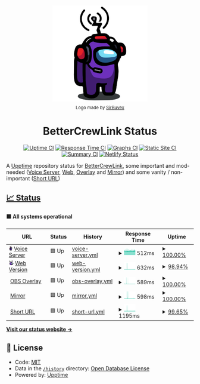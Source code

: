 <br />
<p align="center">
  <a href="https://github.com/OhMyGuus/BetterCrewLink">
    <img src="https://github.com/OhMyGuus/BetterCrewLink/raw/nightly/src/renderer/logos/sizes/256-BCL-Logo-shadow.png" alt="BetterCrewLink Logo">
  </a>
  <br/>
  <sub>Logo made by <a href="https://github.com/SirBuvex">SirBuvex</a></sub>
</p>
<h1 align="center">BetterCrewLink Status</h1>

<p align="center">
  <a href="https://github.com/MatadorProBr/BetterCrewLink-status/actions?query=workflow%3A%22Uptime+CI%22"><img src="https://github.com/MatadorProBr/BetterCrewLink-status/workflows/Uptime%20CI/badge.svg" alt="Uptime CI"></img></a>
  <a href="https://github.com/MatadorProBr/BetterCrewLink-status/actions?query=workflow%3A%22Response+Time+CI%22"><img src="https://github.com/MatadorProBr/BetterCrewLink-status/workflows/Response%20Time%20CI/badge.svg" alt="Response Time CI"></img></a>
  <a href="https://github.com/MatadorProBr/BetterCrewLink-status/actions?query=workflow%3A%22Graphs+CI%22"><img src="https://github.com/MatadorProBr/BetterCrewLink-status/workflows/Graphs%20CI/badge.svg" alt="Graphs CI"></img></a>
  <a href="https://github.com/MatadorProBr/BetterCrewLink-status/actions?query=workflow%3A%22Static+Site+CI%22"><img src="https://github.com/MatadorProBr/BetterCrewLink-status/workflows/Static%20Site%20CI/badge.svg" alt="Static Site CI"></img></a>
  <a href="https://github.com/MatadorProBr/BetterCrewLink-status/actions?query=workflow%3A%22Summary+CI%22"><img src="https://github.com/MatadorProBr/BetterCrewLink-status/workflows/Summary%20CI/badge.svg" alt="Summary CI"></img></a>
  <a href="https://app.netlify.com/sites/bettercrewlink-status/deploys"><img src="https://api.netlify.com/api/v1/badges/7e79c4c1-1193-4891-af48-cdb795d2eaf9/deploy-status" alt="Netlify Status"></img></a>

A [Upptime](https://github.com/upptime/upptime) repository status for [BetterCrewLink](https://github.com/OhMyGuus/BetterCrewLink), some important and mod-needed ([Voice Server](https://bettercrewlink-status.netlify.app/history/voice-server), [Web](https://bettercrewlink-status.netlify.app/history/web-version), [Overlay](https://bettercrewlink-status.netlify.app/history/obs-overlay) and [Mirror](https://bettercrewlink-status.netlify.app/history/mirror)) and some vanity / non-important ([Short URL](https://bettercrewlink-status.netlify.app/history/short-url))

## [📈 Status](https://bettercrewlink-status.netlify.app/)

#### <!--live status--> **🟩 All systems operational**

<!--start: status pages-->
<!-- This summary is generated by Upptime (https://github.com/upptime/upptime) -->
<!-- Do not edit this manually, your changes will be overwritten -->
<!-- prettier-ignore -->
| URL | Status | History | Response Time | Uptime |
| --- | ------ | ------- | ------------- | ------ |
| <img alt="" src="https://raw.githubusercontent.com/OhMyGuus/BetterCrewLink/nightly/src/renderer/logos/BCL-Logo-shadow.svg" height="13"> [Voice Server](https://bettercrewl.ink/) | 🟩 Up | [voice-server.yml](https://github.com/MatadorProBr/BetterCrewLink-status/commits/HEAD/history/voice-server.yml) | <details><summary><img alt="Response time graph" src="./graphs/voice-server/response-time-week.png" height="20"> 512ms</summary><br><a href="https://bettercrewlink-status.netlify.app/history/voice-server"><img alt="Response time 517" src="https://img.shields.io/endpoint?url=https%3A%2F%2Fraw.githubusercontent.com%2FMatadorProBr%2FBetterCrewLink-status%2FHEAD%2Fapi%2Fvoice-server%2Fresponse-time.json"></a><br><a href="https://bettercrewlink-status.netlify.app/history/voice-server"><img alt="24-hour response time 516" src="https://img.shields.io/endpoint?url=https%3A%2F%2Fraw.githubusercontent.com%2FMatadorProBr%2FBetterCrewLink-status%2FHEAD%2Fapi%2Fvoice-server%2Fresponse-time-day.json"></a><br><a href="https://bettercrewlink-status.netlify.app/history/voice-server"><img alt="7-day response time 512" src="https://img.shields.io/endpoint?url=https%3A%2F%2Fraw.githubusercontent.com%2FMatadorProBr%2FBetterCrewLink-status%2FHEAD%2Fapi%2Fvoice-server%2Fresponse-time-week.json"></a><br><a href="https://bettercrewlink-status.netlify.app/history/voice-server"><img alt="30-day response time 519" src="https://img.shields.io/endpoint?url=https%3A%2F%2Fraw.githubusercontent.com%2FMatadorProBr%2FBetterCrewLink-status%2FHEAD%2Fapi%2Fvoice-server%2Fresponse-time-month.json"></a><br><a href="https://bettercrewlink-status.netlify.app/history/voice-server"><img alt="1-year response time 517" src="https://img.shields.io/endpoint?url=https%3A%2F%2Fraw.githubusercontent.com%2FMatadorProBr%2FBetterCrewLink-status%2FHEAD%2Fapi%2Fvoice-server%2Fresponse-time-year.json"></a></details> | <details><summary><a href="https://bettercrewlink-status.netlify.app/history/voice-server">100.00%</a></summary><a href="https://bettercrewlink-status.netlify.app/history/voice-server"><img alt="All-time uptime 100.00%" src="https://img.shields.io/endpoint?url=https%3A%2F%2Fraw.githubusercontent.com%2FMatadorProBr%2FBetterCrewLink-status%2FHEAD%2Fapi%2Fvoice-server%2Fuptime.json"></a><br><a href="https://bettercrewlink-status.netlify.app/history/voice-server"><img alt="24-hour uptime 100.00%" src="https://img.shields.io/endpoint?url=https%3A%2F%2Fraw.githubusercontent.com%2FMatadorProBr%2FBetterCrewLink-status%2FHEAD%2Fapi%2Fvoice-server%2Fuptime-day.json"></a><br><a href="https://bettercrewlink-status.netlify.app/history/voice-server"><img alt="7-day uptime 100.00%" src="https://img.shields.io/endpoint?url=https%3A%2F%2Fraw.githubusercontent.com%2FMatadorProBr%2FBetterCrewLink-status%2FHEAD%2Fapi%2Fvoice-server%2Fuptime-week.json"></a><br><a href="https://bettercrewlink-status.netlify.app/history/voice-server"><img alt="30-day uptime 100.00%" src="https://img.shields.io/endpoint?url=https%3A%2F%2Fraw.githubusercontent.com%2FMatadorProBr%2FBetterCrewLink-status%2FHEAD%2Fapi%2Fvoice-server%2Fuptime-month.json"></a><br><a href="https://bettercrewlink-status.netlify.app/history/voice-server"><img alt="1-year uptime 100.00%" src="https://img.shields.io/endpoint?url=https%3A%2F%2Fraw.githubusercontent.com%2FMatadorProBr%2FBetterCrewLink-status%2FHEAD%2Fapi%2Fvoice-server%2Fuptime-year.json"></a></details>
| <img alt="" src="https://raw.githubusercontent.com/OhMyGuus/BetterCrewlink-mobile/master/src/assets/icon/favicon.png" height="13"> [Web Version](https://web.bettercrewl.ink/) | 🟩 Up | [web-version.yml](https://github.com/MatadorProBr/BetterCrewLink-status/commits/HEAD/history/web-version.yml) | <details><summary><img alt="Response time graph" src="./graphs/web-version/response-time-week.png" height="20"> 632ms</summary><br><a href="https://bettercrewlink-status.netlify.app/history/web-version"><img alt="Response time 574" src="https://img.shields.io/endpoint?url=https%3A%2F%2Fraw.githubusercontent.com%2FMatadorProBr%2FBetterCrewLink-status%2FHEAD%2Fapi%2Fweb-version%2Fresponse-time.json"></a><br><a href="https://bettercrewlink-status.netlify.app/history/web-version"><img alt="24-hour response time 543" src="https://img.shields.io/endpoint?url=https%3A%2F%2Fraw.githubusercontent.com%2FMatadorProBr%2FBetterCrewLink-status%2FHEAD%2Fapi%2Fweb-version%2Fresponse-time-day.json"></a><br><a href="https://bettercrewlink-status.netlify.app/history/web-version"><img alt="7-day response time 632" src="https://img.shields.io/endpoint?url=https%3A%2F%2Fraw.githubusercontent.com%2FMatadorProBr%2FBetterCrewLink-status%2FHEAD%2Fapi%2Fweb-version%2Fresponse-time-week.json"></a><br><a href="https://bettercrewlink-status.netlify.app/history/web-version"><img alt="30-day response time 576" src="https://img.shields.io/endpoint?url=https%3A%2F%2Fraw.githubusercontent.com%2FMatadorProBr%2FBetterCrewLink-status%2FHEAD%2Fapi%2Fweb-version%2Fresponse-time-month.json"></a><br><a href="https://bettercrewlink-status.netlify.app/history/web-version"><img alt="1-year response time 574" src="https://img.shields.io/endpoint?url=https%3A%2F%2Fraw.githubusercontent.com%2FMatadorProBr%2FBetterCrewLink-status%2FHEAD%2Fapi%2Fweb-version%2Fresponse-time-year.json"></a></details> | <details><summary><a href="https://bettercrewlink-status.netlify.app/history/web-version">98.94%</a></summary><a href="https://bettercrewlink-status.netlify.app/history/web-version"><img alt="All-time uptime 99.91%" src="https://img.shields.io/endpoint?url=https%3A%2F%2Fraw.githubusercontent.com%2FMatadorProBr%2FBetterCrewLink-status%2FHEAD%2Fapi%2Fweb-version%2Fuptime.json"></a><br><a href="https://bettercrewlink-status.netlify.app/history/web-version"><img alt="24-hour uptime 100.00%" src="https://img.shields.io/endpoint?url=https%3A%2F%2Fraw.githubusercontent.com%2FMatadorProBr%2FBetterCrewLink-status%2FHEAD%2Fapi%2Fweb-version%2Fuptime-day.json"></a><br><a href="https://bettercrewlink-status.netlify.app/history/web-version"><img alt="7-day uptime 98.94%" src="https://img.shields.io/endpoint?url=https%3A%2F%2Fraw.githubusercontent.com%2FMatadorProBr%2FBetterCrewLink-status%2FHEAD%2Fapi%2Fweb-version%2Fuptime-week.json"></a><br><a href="https://bettercrewlink-status.netlify.app/history/web-version"><img alt="30-day uptime 99.76%" src="https://img.shields.io/endpoint?url=https%3A%2F%2Fraw.githubusercontent.com%2FMatadorProBr%2FBetterCrewLink-status%2FHEAD%2Fapi%2Fweb-version%2Fuptime-month.json"></a><br><a href="https://bettercrewlink-status.netlify.app/history/web-version"><img alt="1-year uptime 99.91%" src="https://img.shields.io/endpoint?url=https%3A%2F%2Fraw.githubusercontent.com%2FMatadorProBr%2FBetterCrewLink-status%2FHEAD%2Fapi%2Fweb-version%2Fuptime-year.json"></a></details>
| <img alt="" src="https://favicons.githubusercontent.com/obs.bettercrewlink.app" height="13"> [OBS Overlay](https://obs.bettercrewlink.app/) | 🟩 Up | [obs-overlay.yml](https://github.com/MatadorProBr/BetterCrewLink-status/commits/HEAD/history/obs-overlay.yml) | <details><summary><img alt="Response time graph" src="./graphs/obs-overlay/response-time-week.png" height="20"> 589ms</summary><br><a href="https://bettercrewlink-status.netlify.app/history/obs-overlay"><img alt="Response time 540" src="https://img.shields.io/endpoint?url=https%3A%2F%2Fraw.githubusercontent.com%2FMatadorProBr%2FBetterCrewLink-status%2FHEAD%2Fapi%2Fobs-overlay%2Fresponse-time.json"></a><br><a href="https://bettercrewlink-status.netlify.app/history/obs-overlay"><img alt="24-hour response time 519" src="https://img.shields.io/endpoint?url=https%3A%2F%2Fraw.githubusercontent.com%2FMatadorProBr%2FBetterCrewLink-status%2FHEAD%2Fapi%2Fobs-overlay%2Fresponse-time-day.json"></a><br><a href="https://bettercrewlink-status.netlify.app/history/obs-overlay"><img alt="7-day response time 589" src="https://img.shields.io/endpoint?url=https%3A%2F%2Fraw.githubusercontent.com%2FMatadorProBr%2FBetterCrewLink-status%2FHEAD%2Fapi%2Fobs-overlay%2Fresponse-time-week.json"></a><br><a href="https://bettercrewlink-status.netlify.app/history/obs-overlay"><img alt="30-day response time 542" src="https://img.shields.io/endpoint?url=https%3A%2F%2Fraw.githubusercontent.com%2FMatadorProBr%2FBetterCrewLink-status%2FHEAD%2Fapi%2Fobs-overlay%2Fresponse-time-month.json"></a><br><a href="https://bettercrewlink-status.netlify.app/history/obs-overlay"><img alt="1-year response time 540" src="https://img.shields.io/endpoint?url=https%3A%2F%2Fraw.githubusercontent.com%2FMatadorProBr%2FBetterCrewLink-status%2FHEAD%2Fapi%2Fobs-overlay%2Fresponse-time-year.json"></a></details> | <details><summary><a href="https://bettercrewlink-status.netlify.app/history/obs-overlay">100.00%</a></summary><a href="https://bettercrewlink-status.netlify.app/history/obs-overlay"><img alt="All-time uptime 99.96%" src="https://img.shields.io/endpoint?url=https%3A%2F%2Fraw.githubusercontent.com%2FMatadorProBr%2FBetterCrewLink-status%2FHEAD%2Fapi%2Fobs-overlay%2Fuptime.json"></a><br><a href="https://bettercrewlink-status.netlify.app/history/obs-overlay"><img alt="24-hour uptime 100.00%" src="https://img.shields.io/endpoint?url=https%3A%2F%2Fraw.githubusercontent.com%2FMatadorProBr%2FBetterCrewLink-status%2FHEAD%2Fapi%2Fobs-overlay%2Fuptime-day.json"></a><br><a href="https://bettercrewlink-status.netlify.app/history/obs-overlay"><img alt="7-day uptime 100.00%" src="https://img.shields.io/endpoint?url=https%3A%2F%2Fraw.githubusercontent.com%2FMatadorProBr%2FBetterCrewLink-status%2FHEAD%2Fapi%2Fobs-overlay%2Fuptime-week.json"></a><br><a href="https://bettercrewlink-status.netlify.app/history/obs-overlay"><img alt="30-day uptime 100.00%" src="https://img.shields.io/endpoint?url=https%3A%2F%2Fraw.githubusercontent.com%2FMatadorProBr%2FBetterCrewLink-status%2FHEAD%2Fapi%2Fobs-overlay%2Fuptime-month.json"></a><br><a href="https://bettercrewlink-status.netlify.app/history/obs-overlay"><img alt="1-year uptime 99.96%" src="https://img.shields.io/endpoint?url=https%3A%2F%2Fraw.githubusercontent.com%2FMatadorProBr%2FBetterCrewLink-status%2FHEAD%2Fapi%2Fobs-overlay%2Fuptime-year.json"></a></details>
| <img alt="" src="https://favicons.githubusercontent.com/mirror.bettercrewl.ink" height="13"> [Mirror](https://mirror.bettercrewl.ink/) | 🟩 Up | [mirror.yml](https://github.com/MatadorProBr/BetterCrewLink-status/commits/HEAD/history/mirror.yml) | <details><summary><img alt="Response time graph" src="./graphs/mirror/response-time-week.png" height="20"> 598ms</summary><br><a href="https://bettercrewlink-status.netlify.app/history/mirror"><img alt="Response time 555" src="https://img.shields.io/endpoint?url=https%3A%2F%2Fraw.githubusercontent.com%2FMatadorProBr%2FBetterCrewLink-status%2FHEAD%2Fapi%2Fmirror%2Fresponse-time.json"></a><br><a href="https://bettercrewlink-status.netlify.app/history/mirror"><img alt="24-hour response time 522" src="https://img.shields.io/endpoint?url=https%3A%2F%2Fraw.githubusercontent.com%2FMatadorProBr%2FBetterCrewLink-status%2FHEAD%2Fapi%2Fmirror%2Fresponse-time-day.json"></a><br><a href="https://bettercrewlink-status.netlify.app/history/mirror"><img alt="7-day response time 598" src="https://img.shields.io/endpoint?url=https%3A%2F%2Fraw.githubusercontent.com%2FMatadorProBr%2FBetterCrewLink-status%2FHEAD%2Fapi%2Fmirror%2Fresponse-time-week.json"></a><br><a href="https://bettercrewlink-status.netlify.app/history/mirror"><img alt="30-day response time 556" src="https://img.shields.io/endpoint?url=https%3A%2F%2Fraw.githubusercontent.com%2FMatadorProBr%2FBetterCrewLink-status%2FHEAD%2Fapi%2Fmirror%2Fresponse-time-month.json"></a><br><a href="https://bettercrewlink-status.netlify.app/history/mirror"><img alt="1-year response time 555" src="https://img.shields.io/endpoint?url=https%3A%2F%2Fraw.githubusercontent.com%2FMatadorProBr%2FBetterCrewLink-status%2FHEAD%2Fapi%2Fmirror%2Fresponse-time-year.json"></a></details> | <details><summary><a href="https://bettercrewlink-status.netlify.app/history/mirror">100.00%</a></summary><a href="https://bettercrewlink-status.netlify.app/history/mirror"><img alt="All-time uptime 99.98%" src="https://img.shields.io/endpoint?url=https%3A%2F%2Fraw.githubusercontent.com%2FMatadorProBr%2FBetterCrewLink-status%2FHEAD%2Fapi%2Fmirror%2Fuptime.json"></a><br><a href="https://bettercrewlink-status.netlify.app/history/mirror"><img alt="24-hour uptime 100.00%" src="https://img.shields.io/endpoint?url=https%3A%2F%2Fraw.githubusercontent.com%2FMatadorProBr%2FBetterCrewLink-status%2FHEAD%2Fapi%2Fmirror%2Fuptime-day.json"></a><br><a href="https://bettercrewlink-status.netlify.app/history/mirror"><img alt="7-day uptime 100.00%" src="https://img.shields.io/endpoint?url=https%3A%2F%2Fraw.githubusercontent.com%2FMatadorProBr%2FBetterCrewLink-status%2FHEAD%2Fapi%2Fmirror%2Fuptime-week.json"></a><br><a href="https://bettercrewlink-status.netlify.app/history/mirror"><img alt="30-day uptime 100.00%" src="https://img.shields.io/endpoint?url=https%3A%2F%2Fraw.githubusercontent.com%2FMatadorProBr%2FBetterCrewLink-status%2FHEAD%2Fapi%2Fmirror%2Fuptime-month.json"></a><br><a href="https://bettercrewlink-status.netlify.app/history/mirror"><img alt="1-year uptime 99.98%" src="https://img.shields.io/endpoint?url=https%3A%2F%2Fraw.githubusercontent.com%2FMatadorProBr%2FBetterCrewLink-status%2FHEAD%2Fapi%2Fmirror%2Fuptime-year.json"></a></details>
| <img alt="" src="https://favicons.githubusercontent.com/bettercrewlink.app" height="13"> [Short URL](https://bettercrewlink.app/) | 🟩 Up | [short-url.yml](https://github.com/MatadorProBr/BetterCrewLink-status/commits/HEAD/history/short-url.yml) | <details><summary><img alt="Response time graph" src="./graphs/short-url/response-time-week.png" height="20"> 1195ms</summary><br><a href="https://bettercrewlink-status.netlify.app/history/short-url"><img alt="Response time 1136" src="https://img.shields.io/endpoint?url=https%3A%2F%2Fraw.githubusercontent.com%2FMatadorProBr%2FBetterCrewLink-status%2FHEAD%2Fapi%2Fshort-url%2Fresponse-time.json"></a><br><a href="https://bettercrewlink-status.netlify.app/history/short-url"><img alt="24-hour response time 1166" src="https://img.shields.io/endpoint?url=https%3A%2F%2Fraw.githubusercontent.com%2FMatadorProBr%2FBetterCrewLink-status%2FHEAD%2Fapi%2Fshort-url%2Fresponse-time-day.json"></a><br><a href="https://bettercrewlink-status.netlify.app/history/short-url"><img alt="7-day response time 1195" src="https://img.shields.io/endpoint?url=https%3A%2F%2Fraw.githubusercontent.com%2FMatadorProBr%2FBetterCrewLink-status%2FHEAD%2Fapi%2Fshort-url%2Fresponse-time-week.json"></a><br><a href="https://bettercrewlink-status.netlify.app/history/short-url"><img alt="30-day response time 1141" src="https://img.shields.io/endpoint?url=https%3A%2F%2Fraw.githubusercontent.com%2FMatadorProBr%2FBetterCrewLink-status%2FHEAD%2Fapi%2Fshort-url%2Fresponse-time-month.json"></a><br><a href="https://bettercrewlink-status.netlify.app/history/short-url"><img alt="1-year response time 1136" src="https://img.shields.io/endpoint?url=https%3A%2F%2Fraw.githubusercontent.com%2FMatadorProBr%2FBetterCrewLink-status%2FHEAD%2Fapi%2Fshort-url%2Fresponse-time-year.json"></a></details> | <details><summary><a href="https://bettercrewlink-status.netlify.app/history/short-url">99.65%</a></summary><a href="https://bettercrewlink-status.netlify.app/history/short-url"><img alt="All-time uptime 99.97%" src="https://img.shields.io/endpoint?url=https%3A%2F%2Fraw.githubusercontent.com%2FMatadorProBr%2FBetterCrewLink-status%2FHEAD%2Fapi%2Fshort-url%2Fuptime.json"></a><br><a href="https://bettercrewlink-status.netlify.app/history/short-url"><img alt="24-hour uptime 100.00%" src="https://img.shields.io/endpoint?url=https%3A%2F%2Fraw.githubusercontent.com%2FMatadorProBr%2FBetterCrewLink-status%2FHEAD%2Fapi%2Fshort-url%2Fuptime-day.json"></a><br><a href="https://bettercrewlink-status.netlify.app/history/short-url"><img alt="7-day uptime 99.65%" src="https://img.shields.io/endpoint?url=https%3A%2F%2Fraw.githubusercontent.com%2FMatadorProBr%2FBetterCrewLink-status%2FHEAD%2Fapi%2Fshort-url%2Fuptime-week.json"></a><br><a href="https://bettercrewlink-status.netlify.app/history/short-url"><img alt="30-day uptime 99.92%" src="https://img.shields.io/endpoint?url=https%3A%2F%2Fraw.githubusercontent.com%2FMatadorProBr%2FBetterCrewLink-status%2FHEAD%2Fapi%2Fshort-url%2Fuptime-month.json"></a><br><a href="https://bettercrewlink-status.netlify.app/history/short-url"><img alt="1-year uptime 99.97%" src="https://img.shields.io/endpoint?url=https%3A%2F%2Fraw.githubusercontent.com%2FMatadorProBr%2FBetterCrewLink-status%2FHEAD%2Fapi%2Fshort-url%2Fuptime-year.json"></a></details>

<!--end: status pages-->

[**Visit our status website →**](https://bettercrewlink-status.netlify.app/)

## 📄 License

- Code: [MIT](./LICENSE)
- Data in the <a href="https://github.com/MatadorProBr/BetterCrewLink-status/tree/master/history">`/history`</a> directory: [Open Database License](https://opendatacommons.org/licenses/odbl/1-0/)
- Powered by: [Upptime](https://github.com/upptime/upptime)
